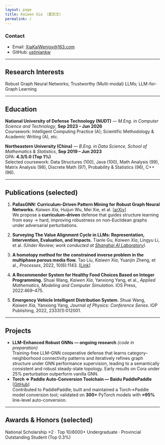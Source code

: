 ```yaml
---
layout: page
title: Kaiwen Xia （夏凯文）
permalink: /
---
```


### Contact
- Email: <XiaKaiWenjoy@163.com>
- GitHub: [ustiniankw](https://github.com/ustiniankw)

---

## Research Interests
Robust Graph Neural Networks; Trustworthy (Multi-modal) LLMs; LLM-for-Graph Learning

---

## Education
**National University of Defense Technology (NUDT)** — *M.Eng. in Computer Science and Technology*, **Sep 2023 – Jun 2026**  
Coursework: Intelligent Computing Practice (A); Scientific Methodology & Academic Writing (A), etc.

**Northeastern University (China)** — *B.Eng. in Data Science, School of Mathematics & Statistics*, **Sep 2019 – Jun 2023**  
GPA: **4.3/5.0 (Top 1%)**  
Selected coursework: Data Structures (100), Java (100), Math Analysis (99), Matrix Analysis (98), Discrete Math (97), Probability & Statistics (96), C++ (96).

---

## Publications (selected)
1. **PallasGNN: Curriculum-Driven Pattern Mining for Robust Graph Neural Networks.** *Kaiwen Xia*, Huijun Wu, Mei Xie, et al. [[arXiv](https://arXiv.org/abs/2410.12425)]  
   We propose a **curriculum-driven** defense that guides structure learning from easy → hard, improving robustness on non-Euclidean graphs under adversarial perturbations.

2. **Surveying The Value Alignment Cycle in LLMs: Representation, Intervention, Evaluation, and Impacts.** Tianle Gu, *Kaiwen Xia*, Lingyu Li, et al. *(Under Review; work conducted at [Shanghai AI Laboratory](https://www.shlab.org.cn/)).*

3. **A homotopy method for the constrained inverse problem in the multiphase porous media flow.** Tao Liu, *Kaiwen Xia*, Yuanjin Zheng, et al., *Processes*, 2022, 10(6):1143. [[Link](https://www.mdpi.com/2227-9717/10/6/1143)]

4. **A Recommender System for Healthy Food Choices Based on Integer Programming.** Shuai Wang, *Kaiwen Xia*, Yanxiong Yang, et al., *Applied Mathematics, Modeling and Computer Simulation*. IOS Press, 2022:469–475.

5. **Emergency Vehicle Intelligent Distribution System.** Shuai Wang, *Kaiwen Xia*, Yanxiong Yang, *Journal of Physics: Conference Series*. IOP Publishing, 2022, 2333(1):012001.

---

## Projects
- **LLM-Enhanced Robust GNNs — ongoing research** *(code in preparation)*  
  Training-free LLM–GNN cooperative defense that learns category–neighborhood connectivity patterns and iteratively refines graph structure under GNN performance supervision, leading to a semantically consistent and robust steady-state topology. Early results on Cora under 25% perturbation outperform vanilla GNN.
- **Torch ⇒ Paddle Auto-Conversion Toolchain — Baidu PaddlePaddle** [[GitHub](https://github.com/PaddlePaddle/PaConvert)]  
  Contributed to PaddlePaddle; built and maintained a Torch→Paddle model conversion tool; validated on **300+** PyTorch models with **≈95%** line-level auto-conversion.

---

## Awards & Honors (selected)
National Scholarship ×2 · Top 10/8000+ Undergraduate · Provincial Outstanding Student (Top 0.3%)
